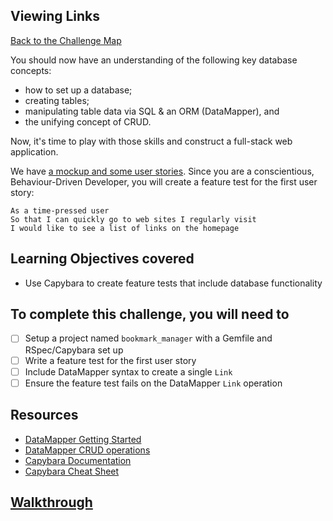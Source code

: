 ## Viewing Links

[Back to the Challenge Map](00_challenge_map.md)

You should now have an understanding of the following key database concepts:

- how to set up a database; 
- creating tables; 
- manipulating table data via SQL &amp; an ORM (DataMapper), and 
- the unifying concept of CRUD.  

Now, it's time to play with those skills and construct a full-stack web application.

We have [a mockup and some user stories](01_creating_user_stories.md). Since you are a conscientious, Behaviour-Driven Developer, you will create a feature test for the first user story:

```
As a time-pressed user
So that I can quickly go to web sites I regularly visit
I would like to see a list of links on the homepage
```

## Learning Objectives covered

* Use Capybara to create feature tests that include database functionality

## To complete this challenge, you will need to

- [ ] Setup a project named `bookmark_manager` with a Gemfile and RSpec/Capybara set up
- [ ] Write a feature test for the first user story
- [ ] Include DataMapper syntax to create a single `Link`
- [ ] Ensure the feature test fails on the DataMapper `Link` operation

## Resources

* [DataMapper Getting Started](http://datamapper.org/getting-started.html)
* [DataMapper CRUD operations](http://datamapper.org/docs/create_and_destroy.html)
* [Capybara Documentation](https://github.com/jnicklas/capybara)
* [Capybara Cheat Sheet](http://www.cheatography.com/ddovii/cheat-sheets/capybara-cheat-sheet/)

## [Walkthrough](../walkthroughs/08.md)
